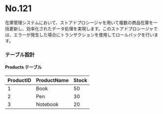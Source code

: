 # No.121

在庫管理システムにおいて、ストアドプロシージャを用いて複数の商品在庫を一括更新し、効率化されたデータ処理を実現します。このストアドプロシージャでは、エラーが発生した場合にトランザクションを使用してロールバックを行います。

### テーブル設計

#### Products テーブル

| ProductID | ProductName | Stock |
|-----------|-------------|-------|
| 1         | Book        | 50    |
| 2         | Pen         | 30    |
| 3         | Notebook    | 20    |
